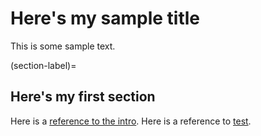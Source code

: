 # Here's my sample title

This is some sample text.

(section-label)=
## Here's my first section

Here is a [reference to the intro](intro.md). Here is a reference to [test](section-label).